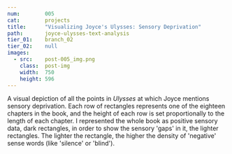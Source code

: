 ```yaml
---
num:        005
cat:        projects
title:      "Visualizing Joyce's Ulysses: Sensory Deprivation"
path:       joyce-ulysses-text-analysis
tier_01:    branch_02
tier_02:    null
images:
  - src:    post-005_img.png
    class:  post-img
    width:  750
    height: 596
---
```

A visual depiction of all the points in _Ulysses_ at which Joyce mentions sensory deprivation. Each row of rectangles represents one of the eighteen chapters in the book, and the height of each row is set proportionally to the length of each chapter. I represented the whole book as positive sensory data, dark rectangles, in order to show the sensory 'gaps' in it, the lighter rectangles. The lighter the rectangle, the higher the density of 'negative' sense words (like 'silence' or 'blind').